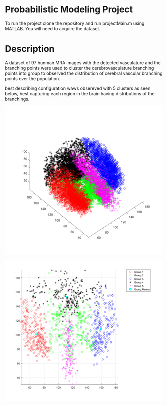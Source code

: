 # Probabilistic Modeling Project 

To run the project clone the repository and run projectMain.m using MATLAB.
You will need to acquire the dataset.

# Description

A dataset of 97 hunman MRA images with the detected vasculature and the branching points were used to cluster the cerebrovasculature branching points into group to observed the distribution of cerebral vascular branching points over the population.

best describing configuration waws obsereved with 5 clusters as seen below, best capturing each region in the brain having distributions of the branchings.

<p align="center">
  <img src="images/clusters.svg" />
</p>

<p align="center">
  <img src="images/bottomGroups.svg" />
</p>
